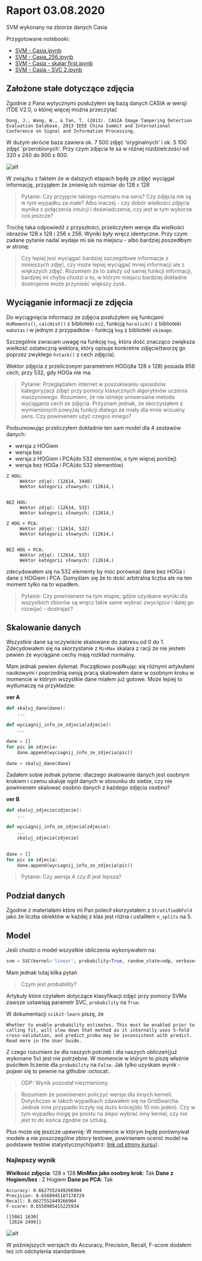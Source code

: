 # Raport 03.08.2020

SVM wykonany na zbiorze danych Casia

Przygotowane notebooki:

 - [SVM - Casia.ipynb](https://github.com/Torak28/Image-manipulation-detection/blob/master/PoC%20-%20SVM/Casia/SVM%20-%20Casia.ipynb)
 - [SVM - Casia_256.ipynb](https://github.com/Torak28/Image-manipulation-detection/blob/master/PoC%20-%20SVM/Casia/SVM%20-%20Casia_256.ipynb)
 - [SVM - Casia - skalar first.ipynb](https://github.com/Torak28/Image-manipulation-detection/blob/master/PoC%20-%20SVM/Casia/SVM%20-%20Casia%20-%20skalar%20first.ipynb)
 - [SVM - Casia - SVC 2.ipynb](https://github.com/Torak28/Image-manipulation-detection/blob/master/PoC%20-%20SVM/Casia/SVM%20-%20Casia%20-%20SVC%202.ipynb)


## Założone stałe dotyczące zdjęcia

Zgodnie z Pana wytycznymi posłużyłem się bazą danych CASIA w wersji ITDE V2.0, o której więcej można przeczytać 

```
Dong, J., Wang, W., & Tan, T. (2013). CASIA Image Tampering Detection Evaluation Database. 2013 IEEE China Summit and International Conference on Signal and Information Processing.
```

W dużym skrócie baza zawiera ok. 7 500 zdjęć 'oryginalnych' i ok. 5 100 zdjęć 'przerobionych'. Przy czym zdjęcia te sa w różnej rozdzielczości od 320 x 240 do 800 x 600.

![alt](statystyki_zbioru_danych.png?raw=true)

W związku z faktem że w dalszych etapach będę ze zdjęć wyciągał informację, przyjąłem że zmienię ich rozmiar do 128 x 128

> Pytanie: Czy przyjęcie takiego rozmiaru ma sens? Czy zdjęcia nie są w tym wypadku za małe? Albo inaczej - czy dobór wielkości zdjęcia wynika z połączenia intuicji i doświadczenia, czy jest w tym wyborze coś jeszcze?

Trochę taka odpowiedź z przyszłości, przeliczyłem wersje dla wielkości obrazów 128 x 128 i 256 x 256. Wyniki były wręcz identyczne. Przy czym zadane pytanie nadal wydaje mi sie na miejscu - albo bardziej poszedłbym w stronę:

> Czy lepiej jest wyciągać bardziej szczegółowe informacje z mniejszych zdjęć, czy może lepiej wyciągać mniej informacji ale z większych zdjęć. Rozumiem że to zależy od samej funkcji informacji, bardziej mi chyba chodzi o to, w którym miejscu bardziej dokładne dostrojenie może przynieść większy zysk.

## Wyciąganie informacji ze zdjęcia

Do wyciągnięcia informacji ze zdjęcia posłużyłem się funkcjami `HuMoments()`, `calcHist()` z biblioteki `cv2`, funkcją `haralick()` z biblioteki `mahotas` i w jednym z przypadków - funkcją `hog` z biblioteki `skimage`.

Szczególnie zwracam uwagę na funkcję `hog`, która dość znacząco zwiększa wielkość ostateczną wektora, który opisuje konkretne zdjęcie(tworzę go poprzez zwykłego `hstack()` z cech zdjęcia).

Wektor zdjęcia z przeliczonym parametrem HOG(dla 128 x 128) posiada 856 cech, przy 532, gdy HOGa nie ma. 

> Pytanie: Przeglądałem internet w poszukiwaniu sposobów kategoryzacji zdjęć przy pomocy klasycznych algorytmów uczenia maszynowego. Rozumiem, że nie istnieje uniwersalna metoda wyciągania cech ze zdjęcia. Przyznam jednak, że skorzystałem z wymienionych powyżej funkcji dlatego że miały dla mnie wizualny sens. Czy powinienem użyć czegoś innego?

Podsumowując przeliczyłem dokładnie ten sam model dla 4 zestawów danych:

- wersja z HOGiem
- wersja bez
- wersja z HOGiem i PCA(do 532 elementów, o tym więcej poniżej)
- wersja bez HOGa i PCA(do 532 elementów)

```
Z HOG:
	 Wektor zdjęć: (12614, 3448)
	 Wektor kategorii słownych: (12614,)


BEZ HOG:
	 Wektor zdjęć: (12614, 532)
	 Wektor kategorii słownych: (12614,)

Z HOG + PCA:
	 Wektor zdjęć: (12614, 532)
	 Wektor kategorii słownych: (12614,)


BEZ HOG + PCA:
	 Wektor zdjęć: (12614, 532)
	 Wektor kategorii słownych: (12614,)
```

zdecydowałem się na 532 elementy by móc porównać dane bez HOGa i dane z HOGiem i PCA. Domyślam się że to dość arbitralna liczba ale na ten moment tylko na to wpadłem.

> Pytanie: Czy powinienem na tym etapie, gdzie uzyskane wyniki dla wszystkich zbiorów są wręcz takie same wybrać *zwycięzce* i dalej go rozwijać - dostrajać? 

## Skalowanie danych

Wszystkie dane są oczywiście skalowane do zakresu od 0 do 1. Zdecydowałem się na skorzystanie z `MinMax` skalara z racji że nie jestem pewien że wyciągane cechy mają rozkład normalny.

Mam jednak pewien dylemat. Początkowo posiłkując się różnymi artykułami naukowymi i poprzednią swoją pracą skalowałem dane w osobnym kroku w momencie w którym wszystkie dane miałem już gotowe. Może lepiej to wytłumaczę na przykładzie:

**ver A**

```py
def skaluj_dane(dane):
    ...

def wyciagnij_info_ze_zdjecia(zdjecie):
    ...

dane = []
for pic in zdjecia:
    dane.append(wyciagnij_info_ze_zdjecia(pic))

dane = skaluj_dane(dane)
```

Zadałem sobie jednak pytanie: dlaczego skalowanie danych jest osobnym krokiem i czemu skaluje ogół danych w stosunku do siebie, czy nie powinienem skalować osobno danych z każdego zdjęcia osobno?

**ver B**

```py
def skaluj_zdjecie(zdjecie):
    ...

def wyciagnij_info_ze_zdjecia(zdjecie):
    ...
    skaluj_zdjecie(zdjecie)


dane = []
for pic in zdjecia:
    dane.append(wyciagnij_info_ze_zdjecia(pic))
```

> Pytanie: Czy wersja *A* czy *B* jest lepsza?

## Podział danych

Zgodnie z materiałami które mi Pan polecił skorzystałem z `StratifiedKFold` jako że liczba obiektów w każdej z klas jest różna i ustaliłem `n_splits` na 5.

## Model

Jeśli chodzi o model wszystkie obliczenia wykonywałem na:

```py
svm = SVC(kernel='linear', probability=True, random_state=odp, verbose=True)
```

Mam jednak tutaj kilka pytań

> Czym jest *probability*?

Artykuły które czytałem dotyczące klasyfikacji zdjęć przy pomocy SVMa zawsze ustawiają parametr SVC, `probability` na `True`.

W dokumentacji `scikit-learn` piszę, że

```
Whether to enable probability estimates. This must be enabled prior to calling fit, will slow down that method as it internally uses 5-fold cross-validation, and predict_proba may be inconsistent with predict. Read more in the User Guide.
```

Z czego rozumiem że dla naszych potrzeb i dla naszych obliczeń(już wykonane 5v) jest nie potrzebne. W momencie w którym to piszę właśnie puściłem liczenie dla `probability` na `False`. Jak tylko uzyskam wynik - pojawi się to pewnie na githubie :octocat:.

> ODP: Wynik pozostał niezmieniony.

> Rozumiem że powinienem policzyć wersje dla innych kerneli. Dotychczas w takich wypadkach zdawałem się na GridSearcha. Jednak inne przypadki liczyły się dużo krócej(do 10 min jeden). Czy w tym wypadku mogę po prostu na *ślepo* wybrać inny kernel, czy nie jest to do końca zgodne ze sztuką.

Plus może się jeszcze upewnię: W momencie w którym będę porównywał modele a nie poszczególne zbiory testowe, powinienem ocenić model na podstawie testów statystycznych(patrz: [link od strony kursu](https://metsi.github.io/2020/04/03/kod4.html)).

### Najlepszy wynik

**Wielkość zdjęcia**: 128 x 128
**MinMax jako osobny krok**: Tak
**Dane z Hogiem/bez** : Z Hogiem
**Dane po PCA**: Tak

```
Accuracy: 0.6627552449266904
Precision: 0.6560945187178729
Recall: 0.6627552449266904
F-score: 0.6550985415225934

[[5861 1630]
 [2624 2499]]
```

![alt](cm.png?raw=true)

W późniejszych wersjach do Accuracy, Precision, Recall, F-score dodałem też ich odchylenia standardowe.